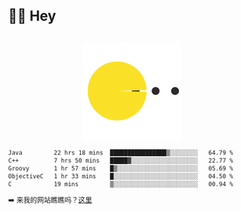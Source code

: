 
# 👋🏻 Hey
<div align="center">
	<br>
	<img src="https://raw.githubusercontent.com/Aniket965/Aniket965/master/pacman.svg?sanitize=true" width="200" height="200">
	<br>
</div>

<!--START_SECTION:waka-->
```text
Java         22 hrs 18 mins  ████████████████▒░░░░░░░░   64.79 % 
C++          7 hrs 50 mins   █████▓░░░░░░░░░░░░░░░░░░░   22.77 % 
Groovy       1 hr 57 mins    █▒░░░░░░░░░░░░░░░░░░░░░░░   05.69 % 
ObjectiveC   1 hr 33 mins    █░░░░░░░░░░░░░░░░░░░░░░░░   04.50 % 
C            19 mins         ▒░░░░░░░░░░░░░░░░░░░░░░░░   00.94 % 
```
<!--END_SECTION:waka-->

 ➡️  来我的网站瞧瞧吗？[这里](https://www.shaolongfei.com)
